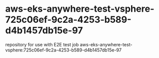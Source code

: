 # aws-eks-anywhere-test-vsphere-725c06ef-9c2a-4253-b589-d4b1457db15e-97
repository for use with E2E test job aws-eks-anywhere-test-vsphere:725c06ef-9c2a-4253-b589-d4b1457db15e-97
